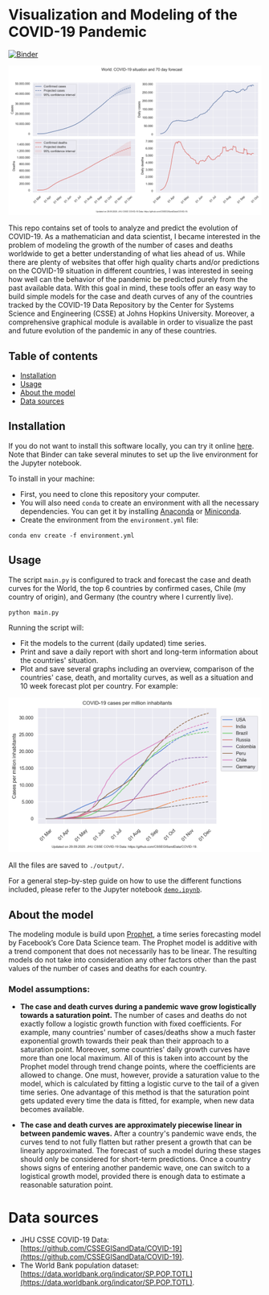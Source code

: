 # Visualization and Modeling of the COVID-19 Pandemic 

[![Binder](https://mybinder.org/badge_logo.svg)](https://mybinder.org/v2/gh/gvalenzuelarg/coronavirus/master?filepath=demo.ipynb)

![world](output/world.png)

This repo contains set of tools to analyze and predict the evolution of COVID-19. As a mathematician and data scientist, I became interested in the problem of modeling the growth of the number of cases and deaths worldwide to get a better understanding of what lies ahead of us. While there are plenty of websites that offer high quality charts and/or predictions on the COVID-19 situation in different countries, I was interested in seeing how well can the behavior of the pandemic be predicted purely from the past available data. With this goal in mind, these tools offer an easy way to build simple models for the case and death curves of any of the countries tracked by the COVID-19 Data Repository by the Center for Systems Science and Engineering (CSSE) at Johns Hopkins University. Moreover, a comprehensive graphical module is available in order to visualize the past and future evolution of the pandemic in any of these countries.

## Table of contents
- [Installation](#installation)
- [Usage](#usage)
- [About the model](#about-the-model)
- [Data sources](#data-sources)

## Installation

If you do not want to install this software locally, you can try it online [here](https://mybinder.org/v2/gh/gvalenzuelarg/coronavirus/master?filepath=demo.ipynb). Note that Binder can take several minutes to set up the live environment for the Jupyter notebook.

To install in your machine:

- First, you need to clone this repository your computer.
- You will also need `conda` to create an environment with all the necessary dependencies. You can get it by installing [Anaconda](https://docs.anaconda.com/anaconda/install/) or [Miniconda](https://docs.conda.io/en/latest/miniconda.html).
- Create the environment from the `environment.yml` file:
```
conda env create -f environment.yml
```

## Usage

The script `main.py` is configured to track and forecast the case and death curves for the World, the top 6 countries by confirmed cases, Chile (my country of origin), and Germany (the country where I currently live).
```
python main.py
```
Running the script will:
- Fit the models to the current (daily updated) time series.
- Print and save a daily report with short and long-term information about the countries' situation.
- Plot and save several graphs including an overview, comparison of the countries' case, death, and mortality curves, as well as a situation and 10 week forecast plot per country. For example:

![cases per million](output/cases_per_million.png)

All the files are saved to `./output/`.

For a general step-by-step guide on how to use the different functions included, please refer to the Jupyter notebook [`demo.ipynb`](https://github.com/gvalenzuelarg/coronavirus/blob/master/demo.ipynb).

## About the model

The modeling module is build upon [Prophet](https://facebook.github.io/prophet/), a time series forecasting model by Facebook’s Core Data Science team. The Prophet model is additive with a trend component that does not necessarily has to be linear. The resulting models do not take into consideration any other factors other than the past values of the number of cases and deaths for each country.

### Model assumptions:

- **The case and death curves during a pandemic wave grow logistically towards a saturation point.** The number of cases and deaths do not exactly follow a logistic growth function with fixed coefficients. For example, many countries' number of cases/deaths show a much faster exponential growth towards their peak than their approach to a saturation point. Moreover, some countries' daily growth curves have more than one local maximum. All of this is taken into account by the Prophet model through trend change points, where the coefficients are allowed to change. One must, however, provide a saturation value to the model, which is calculated by fitting a logistic curve to the tail of a given time series. One advantage of this method is that the saturation point gets updated every time the data is fitted, for example, when new data becomes available.

- **The case and death curves are approximately piecewise linear in between pandemic waves.** After a country's pandemic wave ends, the curves tend to not fully flatten but rather present a growth that can be linearly approximated. The forecast of such a model during these stages should only be considered for short-term predictions. Once a country shows signs of entering another pandemic wave, one can switch to a logistical growth model, provided there is enough data to estimate a reasonable saturation point.

# Data sources

- JHU CSSE COVID-19 Data: [https://github.com/CSSEGISandData/COVID-19](https://github.com/CSSEGISandData/COVID-19).
- The World Bank population dataset: [https://data.worldbank.org/indicator/SP.POP.TOTL](https://data.worldbank.org/indicator/SP.POP.TOTL).